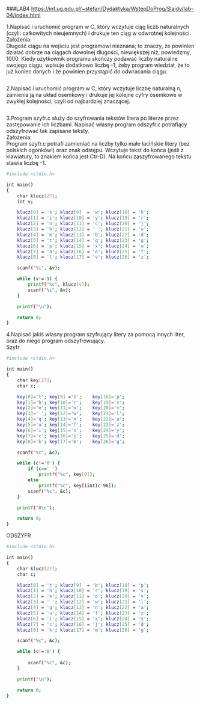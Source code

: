 ###LAB4 
https://inf.ug.edu.pl/~stefan/Dydaktyka/WstepDoProg/Slajdy/lab-04/index.html

1\.Napisać i uruchomić program w C, który wczytuje ciąg liczb naturalnych (czyli: całkowitych nieujemnych) i drukuje ten ciąg w odwrotnej kolejności. <br />
Założenia: <br />
Długość ciągu na wejściu jest programowi nieznana; to znaczy, że powinien działać dobrze na ciągach dowolnej długości, niewiększej niż, powiedzmy, 1000. Kiedy użytkownik programu skończy podawać liczby naturalne swojego ciągu, wpisuje dodatkowo liczbę -1, żeby program wiedział, że to już koniec danych i że powinien przystąpić do odwracania ciągu. <br />

```sh

```


2\.Napisać i uruchomić program w C, który wczytuje liczbę naturalną n, zamienia ją na układ ósemkowy i drukuje jej kolejne cyfry ósemkowe w zwykłej kolejności, czyli od najbardziej znaczącej.

```sh

```

3\.Program szyfr.c służy do szyfrowania tekstów litera po literze przez zastępowanie ich liczbami. Napisać własny program odszyfr.c potrafiący odszyfrować tak zapisane teksty. <br />
Założenia: <br />
Program szyfr.c potrafi zamieniać na liczby tylko małe łacińskie litery (bez polskich ogonków!) oraz znak odstępu. Wczytuje tekst do końca (jeśli z klawiatury, to znakiem końca jest Ctr-D). Na końcu zaszyfrowanego tekstu stawia liczbę -1. <br />

```sh
#include <stdio.h>

int main()
{
	char klucz[27];
	int v;

	klucz[0] = 's';	klucz[9]  = 'w'; klucz[18] = 'k';
	klucz[1] = 'i';	klucz[10] = 'y'; klucz[19] = 'r';
	klucz[2] = 'n';	klucz[11] = 'c'; klucz[20] = 'j';
	klucz[3] = 'h';	klucz[12] = ' '; klucz[21] = 'u';
	klucz[4] = 'm';	klucz[13] = 'b'; klucz[22] = 'd';
	klucz[5] = 't';	klucz[14] = 'q'; klucz[23] = 'g';
	klucz[6] = 'p';	klucz[15] = 'x'; klucz[24] = 'o';
	klucz[7] = 'a';	klucz[16] = 'e'; klucz[25] = 'f';
	klucz[8] = 'l';	klucz[17] = 'v'; klucz[26] = 'z';

	scanf("%i", &v);

	while (v!=-1) {
		printf("%c", klucz[v]);
		scanf("%i", &v);
	}

	printf("\n");

	return 0;
}
```

4\.Napisać jakiś własny program szyfrujący litery za pomocą innych liter, oraz do niego program odszyfrowujący. <br />
Szyfr <br />
```sh
#include <stdio.h>

int main()
{
	char key[27];
	char c;

	key[0]='t';	key[9] ='b';	key[18]='p';
	key[1]='h';	key[10]='r';	key[19]='s';
	key[2]='e';	key[11]='o';	key[20]='v';
	key[3]=' ';	key[12]='w';	key[21]='l';
	key[4]='q';	key[13]='n';	key[22]='a';
	key[5]='u';	key[14]='f';	key[23]='z';
	key[6]='i';	key[15]='x';	key[24]='y';
	key[7]='c';	key[16]='j';	key[25]='d';
	key[8]='k';	key[17]='m';	key[26]='g';

	scanf("%c", &c);

	while (c!='0') {
		if (c==' ')
			printf("%c", key[0]);
		else
			printf("%c", key[(int)c-96]);
		scanf("%c", &c);
	}

	printf("0\n");

	return 0;
}

```

ODSZYFR

```sh
#include <stdio.h>

int main()
{
	char klucz[27];
	char c;

	klucz[0] = 't';	klucz[9]  = 'b'; klucz[18] = 'p';
	klucz[1] = 'h';	klucz[10] = 'r'; klucz[19] = 's';
	klucz[2] = 'e';	klucz[11] = 'o'; klucz[20] = 'v';
	klucz[3] = ' ';	klucz[12] = 'w'; klucz[21] = 'l';
	klucz[4] = 'q';	klucz[13] = 'n'; klucz[22] = 'a';
	klucz[5] = 'u';	klucz[14] = 'f'; klucz[23] = 'z';
	klucz[6] = 'i';	klucz[15] = 'x'; klucz[24] = 'y';
	klucz[7] = 'c';	klucz[16] = 'j'; klucz[25] = 'd';
	klucz[8] = 'k';	klucz[17] = 'm'; klucz[26] = 'g';

	scanf("%c", &c);

	while (c!='0') {
		
		scanf("%c", &c);
	}

	printf("\n");

	return 0;
}
```
